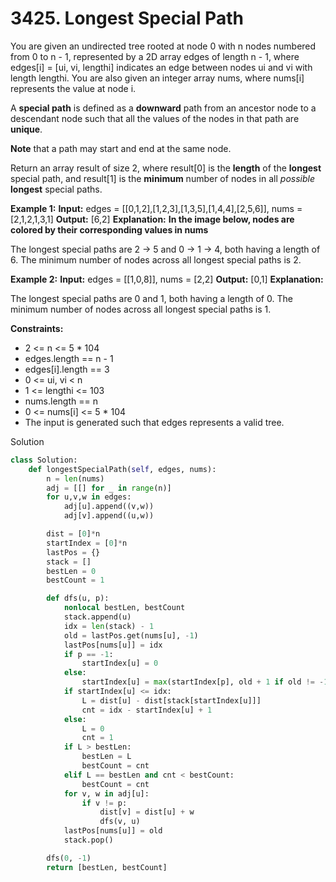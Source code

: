 # 3425. Longest Special Path

You are given an undirected tree rooted at node 0 with n nodes numbered from 0 to n - 1, represented by a 2D array edges of length n - 1, where edges[i] = [ui, vi, lengthi] indicates an edge between nodes ui and vi with length lengthi. You are also given an integer array nums, where nums[i] represents the value at node i.

A **special path** is defined as a **downward** path from an ancestor node to a descendant node such that all the values of the nodes in that path are **unique**.

**Note** that a path may start and end at the same node.

Return an array result of size 2, where result[0] is the **length** of the **longest** special path, and result[1] is the **minimum** number of nodes in all *possible* **longest** special paths.

**Example 1:**
**Input:** edges = [[0,1,2],[1,2,3],[1,3,5],[1,4,4],[2,5,6]], nums = [2,1,2,1,3,1]
**Output:** [6,2]
**Explanation:**
**In the image below, nodes are colored by their corresponding values in nums**

The longest special paths are 2 -> 5 and 0 -> 1 -> 4, both having a length of 6. The minimum number of nodes across all longest special paths is 2.

**Example 2:**
**Input:** edges = [[1,0,8]], nums = [2,2]
**Output:** [0,1]
**Explanation:**

The longest special paths are 0 and 1, both having a length of 0. The minimum number of nodes across all longest special paths is 1.

**Constraints:**
* 2 <= n <= 5 * 104
* edges.length == n - 1
* edges[i].length == 3
* 0 <= ui, vi < n
* 1 <= lengthi <= 103
* nums.length == n
* 0 <= nums[i] <= 5 * 104
* The input is generated such that edges represents a valid tree.

Solution
```python
class Solution:
    def longestSpecialPath(self, edges, nums):
        n = len(nums)
        adj = [[] for _ in range(n)]
        for u,v,w in edges:
            adj[u].append((v,w))
            adj[v].append((u,w))

        dist = [0]*n
        startIndex = [0]*n
        lastPos = {}
        stack = []
        bestLen = 0
        bestCount = 1

        def dfs(u, p):
            nonlocal bestLen, bestCount
            stack.append(u)
            idx = len(stack) - 1
            old = lastPos.get(nums[u], -1)
            lastPos[nums[u]] = idx
            if p == -1:
                startIndex[u] = 0
            else:
                startIndex[u] = max(startIndex[p], old + 1 if old != -1 else 0)
            if startIndex[u] <= idx:
                L = dist[u] - dist[stack[startIndex[u]]]
                cnt = idx - startIndex[u] + 1
            else:
                L = 0
                cnt = 1
            if L > bestLen:
                bestLen = L
                bestCount = cnt
            elif L == bestLen and cnt < bestCount:
                bestCount = cnt
            for v, w in adj[u]:
                if v != p:
                    dist[v] = dist[u] + w
                    dfs(v, u)
            lastPos[nums[u]] = old
            stack.pop()

        dfs(0, -1)
        return [bestLen, bestCount]
